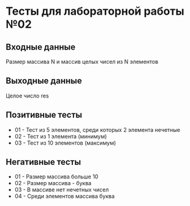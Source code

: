 # Тесты для лабораторной работы №02

## Входные данные
Размер массива N и массив целых чисел из N элементов

## Выходные данные
Целое число res

## Позитивные тесты
- 01 - Тест из 5 элементов, среди которых 2 элемента нечетные
- 02 - Тест из 1 элемента (минимум)
- 03 - Тест из 10 элементов (максимум)

## Негативные тесты
- 01 - Размер массива больше 10
- 02 - Размер массива - буква
- 03 - В массиве нет нечетных чисел
- 04 - Среди элементов массива буква
